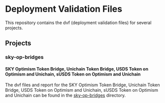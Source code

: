 # Deployment Validation Files

This repository contains the dvf (deployment validation files) for several projects.

## Projects

### sky-op-bridges

#### SKY Optimism Token Bridge, Unichain Token Bridge, USDS Token on Optimism and Unichain, sUSDS Token on Optimism and Unichain

The dvf files and report for the SKY Optimism Token Bridge, Unichain Token Bridge, USDS Token on Optimism and Unichain, sUSDS Token on Optimism and Unichain can be found in the [sky-op-bridges](sky-op-bridges) directory.
